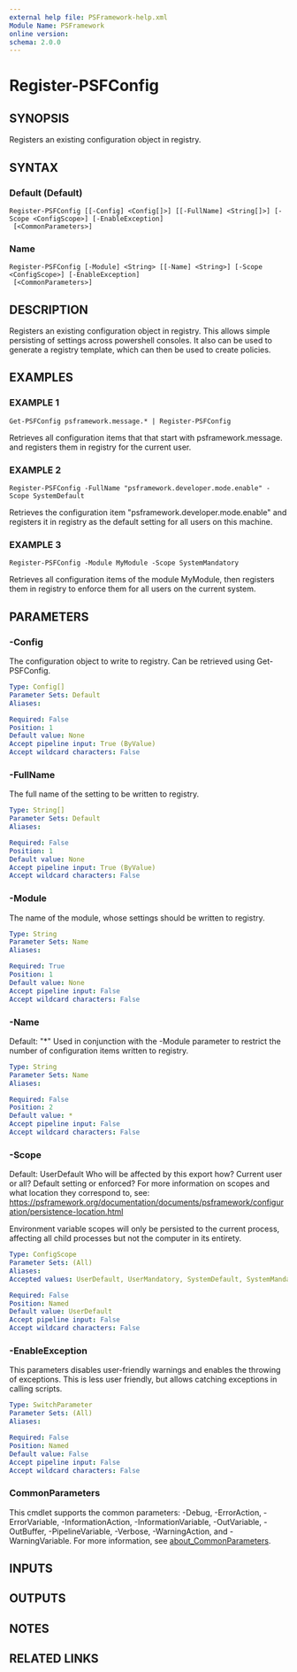```yaml
---
external help file: PSFramework-help.xml
Module Name: PSFramework
online version:
schema: 2.0.0
---
```


# Register-PSFConfig

## SYNOPSIS
Registers an existing configuration object in registry.

## SYNTAX

### Default (Default)
```
Register-PSFConfig [[-Config] <Config[]>] [[-FullName] <String[]>] [-Scope <ConfigScope>] [-EnableException]
 [<CommonParameters>]
```

### Name
```
Register-PSFConfig [-Module] <String> [[-Name] <String>] [-Scope <ConfigScope>] [-EnableException]
 [<CommonParameters>]
```

## DESCRIPTION
Registers an existing configuration object in registry.
This allows simple persisting of settings across powershell consoles.
It also can be used to generate a registry template, which can then be used to create policies.

## EXAMPLES

### EXAMPLE 1
```
Get-PSFConfig psframework.message.* | Register-PSFConfig
```

Retrieves all configuration items that that start with psframework.message.
and registers them in registry for the current user.

### EXAMPLE 2
```
Register-PSFConfig -FullName "psframework.developer.mode.enable" -Scope SystemDefault
```

Retrieves the configuration item "psframework.developer.mode.enable" and registers it in registry as the default setting for all users on this machine.

### EXAMPLE 3
```
Register-PSFConfig -Module MyModule -Scope SystemMandatory
```

Retrieves all configuration items of the module MyModule, then registers them in registry to enforce them for all users on the current system.

## PARAMETERS

### -Config
The configuration object to write to registry.
Can be retrieved using Get-PSFConfig.

```yaml
Type: Config[]
Parameter Sets: Default
Aliases:

Required: False
Position: 1
Default value: None
Accept pipeline input: True (ByValue)
Accept wildcard characters: False
```

### -FullName
The full name of the setting to be written to registry.

```yaml
Type: String[]
Parameter Sets: Default
Aliases:

Required: False
Position: 1
Default value: None
Accept pipeline input: True (ByValue)
Accept wildcard characters: False
```

### -Module
The name of the module, whose settings should be written to registry.

```yaml
Type: String
Parameter Sets: Name
Aliases:

Required: True
Position: 1
Default value: None
Accept pipeline input: False
Accept wildcard characters: False
```

### -Name
Default: "*"
Used in conjunction with the -Module parameter to restrict the number of configuration items written to registry.

```yaml
Type: String
Parameter Sets: Name
Aliases:

Required: False
Position: 2
Default value: *
Accept pipeline input: False
Accept wildcard characters: False
```

### -Scope
Default: UserDefault
Who will be affected by this export how?
Current user or all?
Default setting or enforced?
For more information on scopes and what location they correspond to, see:
https://psframework.org/documentation/documents/psframework/configuration/persistence-location.html

Environment variable scopes will only be persisted to the current process, affecting all child processes but not the computer in its entirety.

```yaml
Type: ConfigScope
Parameter Sets: (All)
Aliases:
Accepted values: UserDefault, UserMandatory, SystemDefault, SystemMandatory, FileUserLocal, FileUserShared, FileSystem, Environment, EnvironmentSimple

Required: False
Position: Named
Default value: UserDefault
Accept pipeline input: False
Accept wildcard characters: False
```

### -EnableException
This parameters disables user-friendly warnings and enables the throwing of exceptions.
This is less user friendly, but allows catching exceptions in calling scripts.

```yaml
Type: SwitchParameter
Parameter Sets: (All)
Aliases:

Required: False
Position: Named
Default value: False
Accept pipeline input: False
Accept wildcard characters: False
```

### CommonParameters
This cmdlet supports the common parameters: -Debug, -ErrorAction, -ErrorVariable, -InformationAction, -InformationVariable, -OutVariable, -OutBuffer, -PipelineVariable, -Verbose, -WarningAction, and -WarningVariable. For more information, see [about_CommonParameters](http://go.microsoft.com/fwlink/?LinkID=113216).

## INPUTS

## OUTPUTS

## NOTES

## RELATED LINKS
